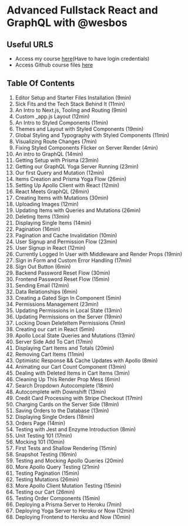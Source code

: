 # Advanced Fullstack React and GraphQL with @wesbos

## Useful URLS

* Access my course [here](https://courses.wesbos.com/account)(Have to have login credentials)
* Access Github course files [here](https://github.com/wesbos/Advanced-React/)

## Table Of Contents

1. Editor Setup and Starter Files Installation (9min)
2. Sick Fits and the Tech Stack Behind It (11min)
3. An Intro to Next.js, Tooling and Routing (9min)
4. Custom _app.js Layout (12min)
5. An Intro to Styled Components (11min)
6. Themes and Layout with Styled Components (19min)
7. Global Styling and Typography with Styled Components (11min)
8. Visualizing Route Changes (7min)
9. Fixing Styled Components Flicker on Server Render (4min)
10. An intro to GraphQL (14min)<!-- 107 -->
11.  Getting Setup with Prisma (23min)
12.  Getting our GraphQL Yoga Server Running (23min)
13.  Our first Query and Mutation (12min)
14.  Items Creation and Prisma Yoga Flow (26min)
15.  Setting Up Apollo Client with React (12min)
16.  React Meets GraphQL (26min)
17.  Creating Items with Mutations (30min)
18.  Uploading Images (12min)
19.  Updating Items with Queries and Mutations (26min)
20. Deleting Items (13min) <!-- 203 -->
21. Displaying Single Items (14min)
22. Pagination (16min)
23. Pagination and Cache Invalidation (10min)
24. User Signup and Permission Flow (23min)
25. User Signup in React (12min)
26. Currently Logged In User with Middleware and Render Props (19min)
27. Sign in Form and Custom Error Handling (17min)
28. Sign Out Button (6min)
29. Backend Password Reset Flow (30min)
30. Frontend Password Reset Flow (15min) <!-- 162 -->
31. Sending Email (12min)
32. Data Relationships (6min)
33. Creating a Gated Sign In Component (5min)
34. Permissions Management (23min)
35. Updating Permissions in Local State (13min)
36. Updating Permissions on the Server (19min)
37. Locking Down DeleteItem Permissions (7min)
38. Creating our cart in React (5min)
39. Apollo Local State Queries and Mutations (13min)
40. Server Side Add To Cart (17min) <!-- 120 -->
41. Displaying Cart Items and Totals (20min)
42. Removing Cart Items (11min)
43. Optimistic Response && Cache Updates with Apollo (8min)
44. Animating our Cart Count Component (13min)
45. Dealing with Deleted Items in Cart Items (3min)
46. Cleaning Up This Render Prop Mess (6min)
47. Search Dropdown Autocomplete (18min)
48. Autocomplete with Downshift (13min)
49. Credit Card Processing with Stripe Checkout (17min)
50. Charging Cards on the Server Side (18min) <!-- 127 -->
51. Saving Orders to the Database (13min)
52. Displaying Single Orders (18min)
53. Orders Page (14min)
54. Testing with Jest and Enzyme Introduction (8min)
55. Unit Testing 101 (17min)
56. Mocking 101 (10min)
57. First Tests and Shallow Rendering (15min)
58. Snapshot Testing (16min)
59. Testing and Mocking Apollo Queries (20min)
60. More Apollo Query Testing (21min)<!-- 153 -->
61. Testing Pagination (15min)
62. Testing Mutations (26min)
63. More Apollo Client Mutation Testing (15min)
64. Testing our Cart (26min)
65. Testing Order Components (15min)
66. Deploying a Prisma Server to Heroku (7min)
67. Deploying Yoga Server to Heroku or Now (12min)
68. Deploying Frontend to Heroku and Now (10min)
<!-- 126 -->
<!-- 998 minutes / 60 =  16.63 ~= 17 hours of footage -->